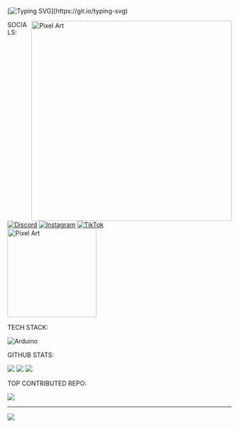 [![Typing SVG](https://readme-typing-svg.demolab.com?font=Fira+Code&pause=1000&color=00FF7F&width=435&lines=HI+EVERYONE!+IM+AHMAD+ALI+DWIL+ZAYDI.;WELCOME+TO+MY+GITHUB+PROFILE!)](https://git.io/typing-svg)

<img src="https://media.tenor.com/ewkU_Ti-n_AAAAAM/drill-uk-drill.gif" alt="Pixel Art" align="right" width="450">

SOCIALS:

[![Discord](https://img.shields.io/badge/Discord-%237289DA.svg?logo=discord&logoColor=white)](https://discord.gg/sRMmrvTw) 
[![Instagram](https://img.shields.io/badge/Instagram-%23E4405F.svg?logo=Instagram&logoColor=white)](https://instagram.com/im.amli) 
[![TikTok](https://img.shields.io/badge/TikTok-%23000000.svg?logo=TikTok&logoColor=white)](https://tiktok.com/@im.bredet) <br/>
<img src="https://cdnb.artstation.com/p/assets/images/images/034/461/935/original/valeriya-kim-scene-1-wip.gif?1612356643" alt="Pixel Art" align="center" width="200">

TECH STACK:

![Arduino](https://img.shields.io/badge/-Arduino-00979D?style=for-the-badge&logo=Arduino&logoColor=white)

GITHUB STATS:

![](https://github-readme-stats.vercel.app/api?username=AhmadAliDwilZaydi&theme=neon&hide_border=false&include_all_commits=true&count_private=true)
![](https://github-readme-streak-stats.herokuapp.com/?user=AhmadAliDwilZaydi&theme=neon&hide_border=false)
![](https://github-readme-stats.vercel.app/api/top-langs/?username=AhmadAliDwilZaydi&theme=neon&hide_border=false&include_all_commits=true&count_private=true&layout=compact)

TOP CONTRIBUTED REPO:

![](https://github-contributor-stats.vercel.app/api?username=AhmadAliDwilZaydi&limit=5&theme=neon&combine_all_yearly_contributions=true)

---
[![](https://visitcount.itsvg.in/api?id=AhmadAliDwilZaydi&icon=0&color=0)](https://visitcount.itsvg.in)

<!-- Proudly created with GPRM ( https://gprm.itsvg.in ) -->

<!---
AhmadAliDwilZaydi/AhmadAliDwilZaydi is a ✨ special ✨ repository because its `README.md` (this file) appears on your GitHub profile.
You can click the Preview link to take a look at your changes.
--->

